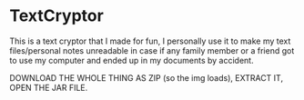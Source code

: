 # TextCryptor
This is a text cryptor that I made for fun, I personally use it to make my text files/personal notes unreadable in case if any family member or a friend got to use my computer and ended up in my documents by accident.

DOWNLOAD THE WHOLE THING AS ZIP (so the img loads), EXTRACT IT, OPEN THE JAR FILE.
